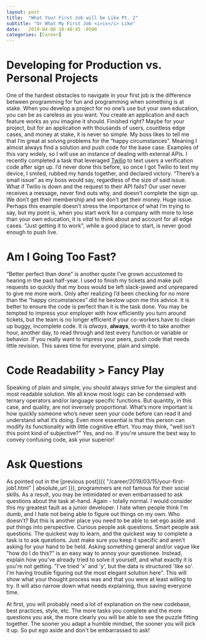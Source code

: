 ```yaml
---
layout: post
title:  "What Your First Job will be Like Pt. 2"
subtitle: "Or What My First Job <i>is</i> Like"
date:   2019-04-06 10:40:45 -0500
categories: [Career]
---
```


# Developing for Production vs. Personal Projects

 One of the hardest obstacles to navigate in your first job is the difference between programming for fun and programming when something is at stake. When you develop a project for no one’s use but your own education, you can be as careless as you want. You create an application and each feature works as you imagine it should. Finished right? Maybe for your project, but for an application with thousands of users, countless edge cases, and money at stake, it is never so simple. My boss likes to tell me that I’m great at solving problems for the “happy circumstances”. Meaning I almost always find a solution and push code for the base case. Examples of this vary widely, so I will use an instance of dealing with external APIs. I recently completed a task that leveraged [Twilio](https://www.twilio.com/) to text users a verification code after sign up. I’d never done this before, so once I got Twilio to text my device, I smiled, rubbed my hands together, and declared victory. “There’s a small issue” as my boss would say, regardless of the size of said issue. What if Twilio is down and the request to their API fails? Our user never receives a message, never find outs why, and doesn’t complete the sign up. We don’t get their membership and we don’t get their money. Huge issue. Perhaps this example doesn’t stress the importance of what I’m trying to say, but my point is, when you start work for a company with more to lose than your own education, it is *vital* to think about and account for all edge cases. "Just getting it to work", while a good place to start, is never good enough to push live.

# Am I Going Too Fast?

“Better perfect than done” is another quote I’ve grown accustomed to hearing in the past half-year. I used to finish my tickets and make pull requests so quickly that my boss would be left slack-jawed and unprepared to give me more work. Only after realizing I’d been checking for no more than the “happy circumstances” did he bestow upon me this advice. It is better to ensure the code is perfect than it is the task done. You may be tempted to impress your employer with how efficiently you turn around tickets, but the team is no longer efficient if your co-workers have to clean up buggy, incomplete code. It is *always*, **always**, worth it to take another hour, another day, to read through and test every function or variable or behavior. If you really want to impress your peers, push code that needs little revision. This saves time for everyone, plain and simple. 

# Code Readability > Fancy Play

Speaking of plain and simple, you should always strive for the simplest and most readable solution. We all know most logic can be condensed with ternary operators and/or language specific functions. But quantity, in this case, and quality, are not inversely proportional. What’s more important is how quickly someone who’s never seen your code before can read it and understand what it’s doing. Even more essential is that this person can modify its functionality with little cognitive effort. You may think, "well isn't this point kind of subjective?" Yes, and no. If you're unsure the best way to convey confusing code, ask your superior!

# Ask Questions

As pointed out in the [previous post]({{ "/career/2019/03/15/your-first-job1.html" | absolute_url }}), programmers are not famous for their social skills. As a result, you may be intimidated or even embarrassed to ask questions about the task at-hand. Again - totally normal. I would consider this my greatest fault as a junior developer. I hate when people think I'm dumb, and I hate not being able to figure out things on my own. Who doesn't? But this is another place you need to be able to set ego aside and put things into perspective. Curious people ask questions. Smart people ask questions. The quickest way to learn, and the quickest way to complete a task is to ask questions. Just make sure you keep it specific and aren't asking for your hand to be held. Asking something general and/or vague like "how do I do this?" is an easy way to annoy your questionee. Instead, explain how you've already tried to solve it yourself, and what exactly it is you're not getting. "I've tried 'x' and 'y', but the data is structured 'like so'. I'm having trouble figuring out the most elegant solution here". This will show what your thought process was and that you were at least willing to try. It will also narrow down what needs explaining, thus saving everyone time. 

At first, you will probably need a lot of explanation on the new codebase, best practices, style, etc. The more tasks you complete and the more questions you ask, the more clearly you will be able to see the puzzle fitting together. The sooner you adapt a humble mindset, the sooner you will pick it up. So put ego aside and don't be embarrassed to ask!


